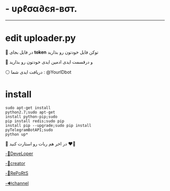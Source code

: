 # - υρℓσα∂єя-вσт.

------------------------
# edit uploader.py
🔸 در فایل بجای **token** توکن فایل خودتون رو بذارید

🔷 و درقسمت ایدی ادمین ایدی خودتون رو بذارید 

⚪ دریافت ایدی شما : @YourlDbot

# install
```
sudo apt-get install
python2.7;sudo apt-get
install python-pip;sudo
pip install redis;sudo pip
install pip --upgrade;sudo pip install
pyTelegramBotAPI;sudo
python up*
```
🔺 در اخر هم ربات رو استارت کنید ❤💪

[-🙍DeveLoper](https://telegram.me/MosyDev)

[-👤creator](https://telegram.me/MutePuker)

[-💬RePoRtS](https://telegram.me/MutePukerBot)

[-🔊channel](https://telegram.me/MuteTeam)
